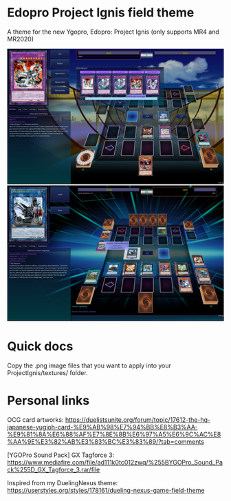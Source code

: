 # Edopro Project Ignis field theme
A theme for the new Ygopro, Edopro: Project Ignis (only supports MR4 and MR2020)

![Screenshot 1](https://raw.githubusercontent.com/sefeiba/edopro-project-ignis-theme/master/ss3.png)
![Screenshot 2](https://raw.githubusercontent.com/sefeiba/edopro-project-ignis-theme/master/ss1.png)

# Quick docs

Copy the .png image files that you want to apply into your ProjectIgnis/textures/ folder.

# Personal links

OCG card artworks: https://duelistsunite.org/forum/topic/17612-the-hq-japanese-yugioh-card-%E9%AB%98%E7%94%BB%E8%B3%AA-%E9%81%8A%E6%88%AF%E7%8E%8B%E6%97%A5%E6%9C%AC%E8%AA%9E%E3%82%AB%E3%83%BC%E3%83%89/?tab=comments

[YGOPro Sound Pack] GX Tagforce 3: https://www.mediafire.com/file/ad111k0tc012zwq/%255BYGOPro_Sound_Pack%255D_GX_Tagforce_3.rar/file

Inspired from my DuelingNexus theme: https://userstyles.org/styles/178161/dueling-nexus-game-field-theme
